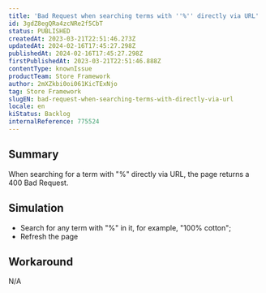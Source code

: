 ```yaml
---
title: 'Bad Request when searching terms with ''%'' directly via URL'
id: 3gdZ8egQRa4zcNRe2f5CbT
status: PUBLISHED
createdAt: 2023-03-21T22:51:46.273Z
updatedAt: 2024-02-16T17:45:27.298Z
publishedAt: 2024-02-16T17:45:27.298Z
firstPublishedAt: 2023-03-21T22:51:46.888Z
contentType: knownIssue
productTeam: Store Framework
author: 2mXZkbi0oi061KicTExNjo
tag: Store Framework
slugEN: bad-request-when-searching-terms-with-directly-via-url
locale: en
kiStatus: Backlog
internalReference: 775524
---
```


## Summary


When searching for a term with "%" directly via URL, the page returns a 400 Bad Request.


##

## Simulation



- Search for any term with "%" in it, for example, "100% cotton";
- Refresh the page


##

## Workaround


N/A



